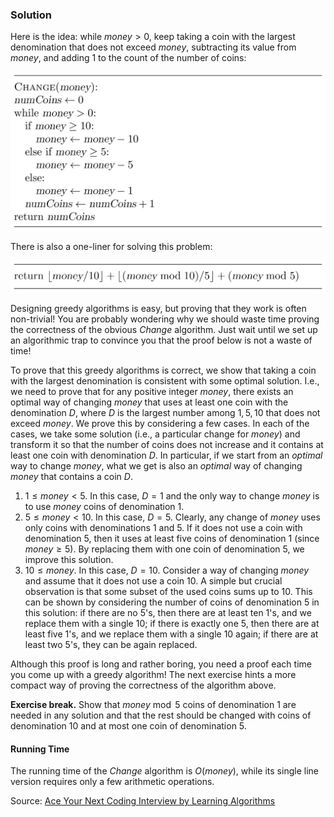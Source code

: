 ### Solution

Here is the idea: while ${money}>0$, keep taking a coin with the largest denomination that does not exceed
${money}$, subtracting its value from ${money}$, and adding $1$ to
the count of the number of coins:

<img src="../../images/money_change_greedy_1.png">

There is also a one-liner for solving this problem:

<img src="../../images/money_change_greedy_2.png">

Designing greedy algorithms is easy, but proving that they work is
often non-trivial! You are probably wondering why we should waste time
proving the correctness of the obvious ${Change}$ algorithm.
Just wait until we set up an algorithmic trap to convince you that
the proof below is not a waste of time!

To prove that this greedy algorithms is correct, we show that taking a coin
with the largest denomination is consistent with some optimal solution.
I.e., we need to prove that for any positive integer ${money}$, there
exists an optimal way of changing ${money}$ that uses at least one coin
with the denomination $D$, where $D$ is the largest number among $1,5,10$
that does not exceed ${money}$. We prove this by considering a few
cases. In each of the cases, we take some solution (i.e., a particular
change for ${money}$) and transform it so that the number of coins does
not increase and it contains at least one coin with denomination $D$. In
particular, if we start from an *optimal* way
to change ${money}$,
what we get is also an *optimal* way of changing ${money}$ that
contains a coin $D$.

1. $1 \le {money} < 5$. In this case, $D=1$ and the only way to
   change ${money}$ is to use ${money}$ coins of denomination 1.
2. $5 \le {money} < 10$. In this case, $D=5$. Clearly, any
   change of $money$ uses only coins with denominations 1 and 5.
   If it does not use a coin with denomination 5, then it uses at
   least five coins of denomination 1 (since ${money} \ge 5$).
   By replacing them with one coin of denomination 5, we improve this solution.
3. $10 \le {money}$. In this case, $D=10$. Consider a
   way of changing ${money}$ and assume that it does not use a coin 10.
   A simple but crucial observation is that some subset of the used
   coins sums up to 10. This can be shown by considering the number of
   coins of denomination 5 in this solution: if there are no 5's,
   then there are at least ten 1's, and we replace them with a single 10;
   if there is exactly one 5, then there are at least five 1's, and we
   replace them with a single 10 again; if there are at least two 5's,
   they can be again replaced.

Although this proof is long and rather boring, you need a proof
each time you come up with a greedy algorithm! The next exercise
hints a more compact way of proving the correctness of the algorithm above.

**Exercise break.** Show that ${money} \bmod 5$ coins of
denomination 1 are needed in any solution and that the rest
should be changed with coins of denomination 10 and at most
one coin of denomination 5.

#### Running Time

The running time of the ${Change}$ algorithm is $O({money})$,
while its single line version requires only a few arithmetic operations.

Source:
[Ace Your Next Coding Interview by Learning Algorithms](https://bit.ly/acecogniterra)

